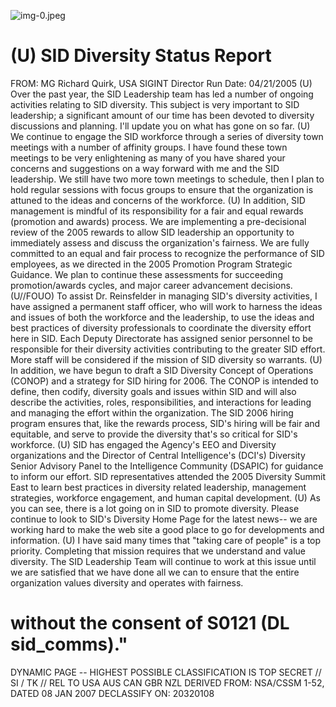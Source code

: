 ![img-0.jpeg](img-0.jpeg)

# (U) SID Diversity Status Report 

FROM: MG Richard Quirk, USA
SIGINT Director
Run Date: 04/21/2005
(U) Over the past year, the SID Leadership team has led a number of ongoing activities relating to SID diversity. This subject is very important to SID leadership; a significant amount of our time has been devoted to diversity discussions and planning. I'll update you on what has gone on so far.
(U) We continue to engage the SID workforce through a series of diversity town meetings with a number of affinity groups. I have found these town meetings to be very enlightening as many of you have shared your concerns and suggestions on a way forward with me and the SID leadership. We still have two more town meetings to schedule, then I plan to hold regular sessions with focus groups to ensure that the organization is attuned to the ideas and concerns of the workforce.
(U) In addition, SID management is mindful of its responsibility for a fair and equal rewards (promotion and awards) process. We are implementing a pre-decisional review of the 2005 rewards to allow SID leadership an opportunity to immediately assess and discuss the organization's fairness. We are fully committed to an equal and fair process to recognize the performance of SID employees, as we directed in the 2005 Promotion Program Strategic Guidance. We plan to continue these assessments for succeeding promotion/awards cycles, and major career advancement decisions.
(U//FOUO) To assist Dr. Reinsfelder in managing SID's diversity activities, I have assigned a permanent staff officer, who will work to harness the ideas and issues of both the workforce and the leadership, to use the ideas and best practices of diversity professionals to coordinate the diversity effort here in SID. Each Deputy Directorate has assigned senior personnel to be responsible for their diversity activities contributing to the greater SID effort. More staff will be considered if the mission of SID diversity so warrants.
(U) In addition, we have begun to draft a SID Diversity Concept of Operations (CONOP) and a strategy for SID hiring for 2006. The CONOP is intended to define, then codify, diversity goals and issues within SID and will also describe the activities, roles, responsibilities, and interactions for leading and managing the effort within the organization. The SID 2006 hiring program ensures that, like the rewards process, SID's hiring will be fair and equitable, and serve to provide the diversity that's so critical for SID's workforce.
(U) SID has engaged the Agency's EEO and Diversity organizations and the Director of Central Intelligence's (DCI's) Diversity Senior Advisory Panel to the Intelligence Community (DSAPIC) for guidance to inform our effort. SID representatives attended the 2005 Diversity Summit East to learn best practices in diversity related leadership, management strategies, workforce engagement, and human capital development.
(U) As you can see, there is a lot going on in SID to promote diversity. Please continue to look to SID's Diversity Home Page for the latest news-- we are working hard to make the web site a good place to go for developments and information.
(U) I have said many times that "taking care of people" is a top priority. Completing that mission requires that we understand and value diversity. The SID Leadership Team will continue to work at this issue until we are satisfied that we have done all we can to ensure that the entire organization values diversity and operates with fairness.
# without the consent of S0121 (DL sid_comms)." 

DYNAMIC PAGE -- HIGHEST POSSIBLE CLASSIFICATION IS TOP SECRET // SI / TK // REL TO USA AUS CAN GBR NZL
DERIVED FROM: NSA/CSSM 1-52, DATED 08 JAN 2007 DECLASSIFY ON: 20320108
